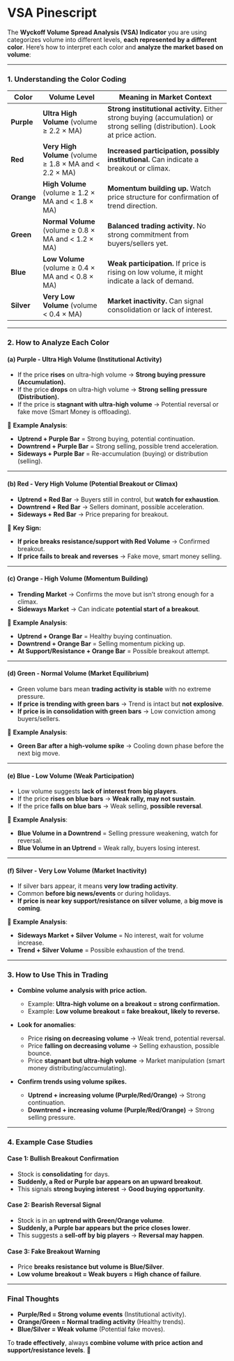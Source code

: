 # VSA Pinescript 

The **Wyckoff Volume Spread Analysis (VSA) Indicator** you are using categorizes volume into different levels, **each represented by a different color**. Here’s how to interpret each color and **analyze the market based on volume**:

---

### **1. Understanding the Color Coding**

| **Color**  | **Volume Level**                                        | **Meaning in Market Context**                                                                                                  |
| ---------- | ------------------------------------------------------- | ------------------------------------------------------------------------------------------------------------------------------ |
| **Purple** | **Ultra High Volume** (volume ≥ 2.2 × MA)               | **Strong institutional activity.** Either strong buying (accumulation) or strong selling (distribution). Look at price action. |
| **Red**    | **Very High Volume** (volume ≥ 1.8 × MA and < 2.2 × MA) | **Increased participation, possibly institutional.** Can indicate a breakout or climax.                                        |
| **Orange** | **High Volume** (volume ≥ 1.2 × MA and < 1.8 × MA)      | **Momentum building up.** Watch price structure for confirmation of trend direction.                                           |
| **Green**  | **Normal Volume** (volume ≥ 0.8 × MA and < 1.2 × MA)    | **Balanced trading activity.** No strong commitment from buyers/sellers yet.                                                   |
| **Blue**   | **Low Volume** (volume ≥ 0.4 × MA and < 0.8 × MA)       | **Weak participation.** If price is rising on low volume, it might indicate a lack of demand.                                  |
| **Silver** | **Very Low Volume** (volume < 0.4 × MA)                 | **Market inactivity.** Can signal consolidation or lack of interest.                                                           |

---

### **2. How to Analyze Each Color**

#### **(a) Purple - Ultra High Volume (Institutional Activity)**

* If the price **rises** on ultra-high volume → **Strong buying pressure (Accumulation).**
* If the price **drops** on ultra-high volume → **Strong selling pressure (Distribution).**
* If the price is **stagnant with ultra-high volume** → Potential reversal or fake move (Smart Money is offloading).

🔎 **Example Analysis**:

* **Uptrend + Purple Bar** = Strong buying, potential continuation.
* **Downtrend + Purple Bar** = Strong selling, possible trend acceleration.
* **Sideways + Purple Bar** = Re-accumulation (buying) or distribution (selling).

---

#### **(b) Red - Very High Volume (Potential Breakout or Climax)**

* **Uptrend + Red Bar** → Buyers still in control, but **watch for exhaustion**.
* **Downtrend + Red Bar** → Sellers dominant, possible acceleration.
* **Sideways + Red Bar** → Price preparing for breakout.

🔎 **Key Sign:**

* **If price breaks resistance/support with Red Volume** → Confirmed breakout.
* **If price fails to break and reverses** → Fake move, smart money selling.

---

#### **(c) Orange - High Volume (Momentum Building)**

* **Trending Market** → Confirms the move but isn’t strong enough for a climax.
* **Sideways Market** → Can indicate **potential start of a breakout**.

🔎 **Example Analysis**:

* **Uptrend + Orange Bar** = Healthy buying continuation.
* **Downtrend + Orange Bar** = Selling momentum picking up.
* **At Support/Resistance + Orange Bar** = Possible breakout attempt.

---

#### **(d) Green - Normal Volume (Market Equilibrium)**

* Green volume bars mean **trading activity is stable** with no extreme pressure.
* **If price is trending with green bars** → Trend is intact but **not explosive**.
* **If price is in consolidation with green bars** → Low conviction among buyers/sellers.

🔎 **Example Analysis**:

* **Green Bar after a high-volume spike** → Cooling down phase before the next big move.

---

#### **(e) Blue - Low Volume (Weak Participation)**

* Low volume suggests **lack of interest from big players**.
* If the price **rises on blue bars** → **Weak rally, may not sustain**.
* If the price **falls on blue bars** → Weak selling, **possible reversal**.

🔎 **Example Analysis**:

* **Blue Volume in a Downtrend** = Selling pressure weakening, watch for reversal.
* **Blue Volume in an Uptrend** = Weak rally, buyers losing interest.

---

#### **(f) Silver - Very Low Volume (Market Inactivity)**

* If silver bars appear, it means **very low trading activity**.
* Common **before big news/events** or during holidays.
* **If price is near key support/resistance on silver volume**, a **big move is coming**.

🔎 **Example Analysis**:

* **Sideways Market + Silver Volume** = No interest, wait for volume increase.
* **Trend + Silver Volume** = Possible exhaustion of the trend.

---

### **3. How to Use This in Trading**

* **Combine volume analysis with price action.**

  * Example: **Ultra-high volume on a breakout = strong confirmation.**
  * Example: **Low volume breakout = fake breakout, likely to reverse.**

* **Look for anomalies**:

  * Price **rising on decreasing volume** → Weak trend, potential reversal.
  * Price **falling on decreasing volume** → Selling exhaustion, possible bounce.
  * Price **stagnant but ultra-high volume** → Market manipulation (smart money distributing/accumulating).

* **Confirm trends using volume spikes.**

  * **Uptrend + increasing volume (Purple/Red/Orange)** → Strong continuation.
  * **Downtrend + increasing volume (Purple/Red/Orange)** → Strong selling pressure.

---

### **4. Example Case Studies**

#### **Case 1: Bullish Breakout Confirmation**

* Stock is **consolidating** for days.
* **Suddenly, a Red or Purple bar appears on an upward breakout**.
* This signals **strong buying interest** → **Good buying opportunity**.

#### **Case 2: Bearish Reversal Signal**

* Stock is in an **uptrend with Green/Orange volume**.
* **Suddenly, a Purple bar appears but the price closes lower**.
* This suggests a **sell-off by big players** → **Reversal may happen**.

#### **Case 3: Fake Breakout Warning**

* Price **breaks resistance but volume is Blue/Silver**.
* **Low volume breakout = Weak buyers = High chance of failure**.

---

### **Final Thoughts**

* **Purple/Red = Strong volume events** (Institutional activity).
* **Orange/Green = Normal trading activity** (Healthy trends).
* **Blue/Silver = Weak volume** (Potential fake moves).

To **trade effectively**, always **combine volume with price action and support/resistance levels**. 🚀
